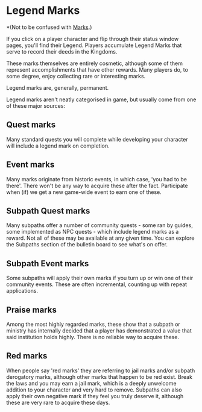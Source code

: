 # Legend Marks

\*(Not to be confused with [Marks](character/marks.md).)

If you click on a player character and flip through their status window pages, you'll find their Legend. Players accumulate Legend Marks that serve to record their deeds in the Kingdoms.

These marks themselves are entirely cosmetic, although some of them represent accomplishments that have other rewards. Many players do, to some degree, enjoy collecting rare or interesting marks.

Legend marks are, generally, permanent.

Legend marks aren't neatly categorised in game, but usually come from one of these major sources:

## Quest marks

Many standard quests you will complete while developing your character will include a legend mark on completion.

## Event marks

Many marks originate from historic events, in which case, 'you had to be there'. There won't be any way to acquire these after the fact. Participate when (if) we get a new game-wide event to earn one of these.

## Subpath Quest marks

Many subpaths offer a number of community quests - some ran by guides, some implemented as NPC quests - which include legend marks as a reward. Not all of these may be available at any given time. You can explore the Subpaths section of the bulletin board to see what's on offer.

## Subpath Event marks

Some subpaths will apply their own marks if you turn up or win one of their community events. These are often incremental, counting up with repeat applications.

## Praise marks

Among the most highly regarded marks, these show that a subpath or ministry has internally decided that a player has demonstrated a value that said institution holds highly. There is no reliable way to acquire these.

## Red marks

When people say 'red marks' they are referring to jail marks and/or subpath derogatory marks, although other marks that happen to be red exist. Break the laws and you may earn a jail mark, which is a deeply unwelcome addition to your character and very hard to remove. Subpaths can also apply their own negative mark if they feel you truly deserve it, although these are very rare to acquire these days.
